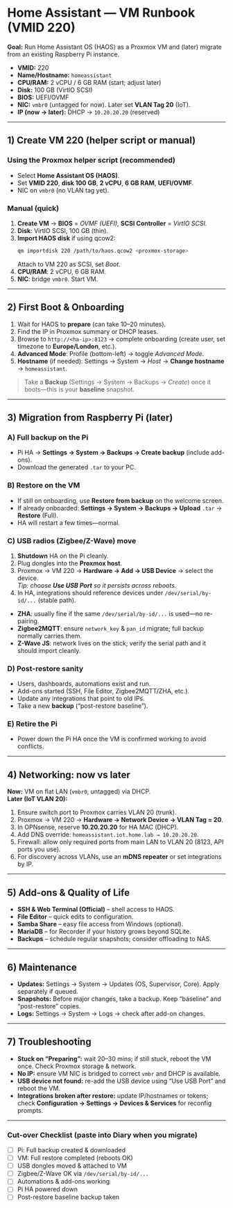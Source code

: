 # Home Assistant — VM Runbook (VMID 220)

**Goal:** Run Home Assistant OS (HAOS) as a Proxmox VM and (later) migrate from an existing Raspberry Pi instance.

- **VMID:** 220
- **Name/Hostname:** `homeassistant`
- **CPU/RAM:** 2 vCPU / 6 GB RAM (start; adjust later)
- **Disk:** 100 GB (VirtIO SCSI)
- **BIOS:** UEFI/OVMF
- **NIC:** `vmbr0` (untagged for now). Later set **VLAN Tag 20** (IoT).
- **IP (now → later):** DHCP → `10.20.20.20` (reserved)

---

## 1) Create VM 220 (helper script or manual)

### Using the Proxmox helper script (recommended)
- Select **Home Assistant OS (HAOS)**.
- Set **VMID 220**, **disk 100 GB**, **2 vCPU**, **6 GB RAM**, **UEFI/OVMF**.
- NIC on `vmbr0` (no VLAN tag yet).

### Manual (quick)
1. **Create VM** → **BIOS** = *OVMF (UEFI)*, **SCSI Controller** = *VirtIO SCSI*.
2. **Disk**: VirtIO SCSI, 100 GB (thin).
3. **Import HAOS disk** if using qcow2:  
   ```bash
   qm importdisk 220 /path/to/haos.qcow2 <proxmox-storage>
   ```
   Attach to VM 220 as SCSI, set *Boot*.
4. **CPU/RAM**: 2 vCPU, 6 GB RAM.
5. **NIC**: bridge `vmbr0`. Start VM.

---

## 2) First Boot & Onboarding

1. Wait for HAOS to **prepare** (can take 10–20 minutes).
2. Find the IP in Proxmox summary or DHCP leases.
3. Browse to `http://<ha-ip>:8123` → complete onboarding (create user, set timezone to **Europe/London**, etc.).
4. **Advanced Mode**: Profile (bottom-left) → toggle *Advanced Mode*.
5. **Hostname** (if needed): Settings → System → *Host* → **Change hostname** → `homeassistant`.

> Take a **Backup** (Settings → System → Backups → *Create*) once it boots—this is your **baseline** snapshot.

---

## 3) Migration from Raspberry Pi (later)

### A) Full backup on the Pi
- Pi HA → **Settings → System → Backups → Create backup** (include add-ons).
- Download the generated `.tar` to your PC.

### B) Restore on the VM
- If still on onboarding, use **Restore from backup** on the welcome screen.  
- If already onboarded: **Settings → System → Backups → Upload** `.tar` → **Restore** (Full).  
- HA will restart a few times—normal.

### C) USB radios (Zigbee/Z-Wave) move
1. **Shutdown** HA on the Pi cleanly.
2. Plug dongles into the **Proxmox host**.
3. Proxmox → VM 220 → **Hardware → Add → USB Device** → select the device.  
   *Tip: choose **Use USB Port** so it persists across reboots.*
4. In HA, integrations should reference devices under `/dev/serial/by-id/...` (stable path).

- **ZHA**: usually fine if the same `/dev/serial/by-id/...` is used—no re-pairing.
- **Zigbee2MQTT**: ensure `network_key` & `pan_id` migrate; full backup normally carries them.
- **Z-Wave JS**: network lives on the stick; verify the serial path and it should import cleanly.

### D) Post-restore sanity
- Users, dashboards, automations exist and run.
- Add-ons started (SSH, File Editor, Zigbee2MQTT/ZHA, etc.).
- Update any integrations that point to old IPs.
- Take a new **backup** (“post-restore baseline”).

### E) Retire the Pi
- Power down the Pi HA once the VM is confirmed working to avoid conflicts.

---

## 4) Networking: now vs later

**Now:** VM on flat LAN (`vmbr0`, untagged) via DHCP.  
**Later (IoT VLAN 20):**
1. Ensure switch port to Proxmox carries VLAN 20 (trunk).
2. Proxmox → VM 220 → **Hardware → Network Device → VLAN Tag = 20**.
3. In OPNsense, reserve **10.20.20.20** for HA MAC (DHCP).
4. Add DNS override: `homeassistant.iot.home.lab → 10.20.20.20`.
5. Firewall: allow only required ports from main LAN to VLAN 20 (8123, API ports you use).
6. For discovery across VLANs, use an **mDNS repeater** or set integrations by IP.

---

## 5) Add-ons & Quality of Life

- **SSH & Web Terminal (Official)** – shell access to HAOS.
- **File Editor** – quick edits to configuration.
- **Samba Share** – easy file access from Windows (optional).
- **MariaDB** – for Recorder if your history grows beyond SQLite.
- **Backups** – schedule regular snapshots; consider offloading to NAS.

---

## 6) Maintenance

- **Updates:** Settings → System → Updates (OS, Supervisor, Core). Apply separately if queued.
- **Snapshots:** Before major changes, take a backup. Keep “baseline” and “post-restore” copies.
- **Logs:** Settings → System → Logs → check after add-on changes.

---

## 7) Troubleshooting

- **Stuck on “Preparing”:** wait 20–30 mins; if still stuck, reboot the VM once. Check Proxmox storage & network.
- **No IP:** ensure VM NIC is bridged to correct `vmbr` and DHCP is available.
- **USB device not found:** re-add the USB device using “Use USB Port” and reboot the VM.
- **Integrations broken after restore:** update IP/hostnames or tokens; check **Configuration → Settings → Devices & Services** for reconfig prompts.

---

### Cut-over Checklist (paste into Diary when you migrate)
- [ ] Pi: Full backup created & downloaded  
- [ ] VM: Full restore completed (reboots OK)  
- [ ] USB dongles moved & attached to VM  
- [ ] Zigbee/Z-Wave OK via `/dev/serial/by-id/...`  
- [ ] Automations & add-ons working  
- [ ] Pi HA powered down  
- [ ] Post-restore baseline backup taken
